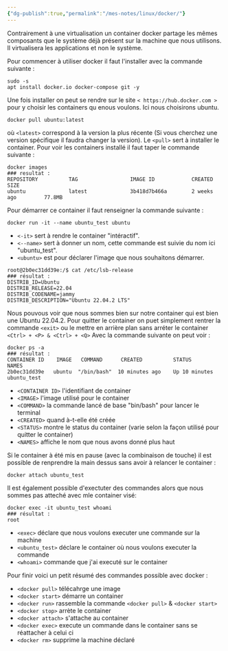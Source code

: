 ```yaml
---
{"dg-publish":true,"permalink":"/mes-notes/linux/docker/"}
---
```


Contrairement à une virtualisation un container docker partage les mêmes composants que le système déjà présent sur la machine que nous utilisons. Il virtualisera les applications et non le système.

Pour commencer à utiliser docker il faut l'installer avec la commande suivante :
```Shell
sudo -s
apt install docker.io docker-compose git -y
```
Une fois installer on peut se rendre sur le site `< https://hub.docker.com >` pour y choisir les containers qu enous voulons. Ici nous choisirons ubuntu.
```Shell
docker pull ubuntu:latest
```
où `<latest>` correspond à la version la plus récente (Si vous cherchez une version spécifique il faudra changer la version). Le `<pull>` sert à installer le container. Pour voir les containers installé il faut taper le commande suivante :
```Shell
docker images
### resultat :
REPOSITORY          TAG                 IMAGE ID            CREATED             SIZE
ubuntu              latest              3b418d7b466a        2 weeks ago         77.8MB
```
Pour démarrer ce container il faut renseigner la commande suivante :
```Shell
docker run -it --name ubuntu_test ubuntu 
```
- `<-it>` sert à rendre le container "intéractif".
- `<--name>` sert à donner un nom, cette commande est suivie du nom ici "ubuntu_test".
- `<ubuntu>` est pour déclarer l'image que nous souhaitons démarrer. 
```Shell
root@2b0ec31dd39e:/$ cat /etc/lsb-release
### résultat :
DISTRIB_ID=Ubuntu
DISTRIB_RELEASE=22.04
DISTRIB_CODENAME=jammy
DISTRIB_DESCRIPTION="Ubuntu 22.04.2 LTS"
```
Nous pouvous voir que nous sommes bien sur notre container qui est bien une Ubuntu 22.04.2.
Pour quitter le container on puet simplement rentrer la commande `<exit>` ou le mettre en arrière plan sans arréter le container `<Ctrl> + <P> & <Ctrl> + <Q>`
Avec la commande suivante on peut voir :
```Shell
docker ps -a
### résultat : 
CONTAINER ID    IMAGE   COMMAND      CREATED          STATUS            NAMES
2b0ec31dd39e   ubuntu  "/bin/bash"  10 minutes ago    Up 10 minutes   ubuntu_test
```
- `<CONTAINER ID>` l'identifiant de container
- `<IMAGE>` l'image utilisé pour le container
- `<COMMAND>` la commande lancé de base "bin/bash" pour lancer le terminal
- `<CREATED>` quand à-t-elle été créée
- `<STATUS>` montre le status du container (varie selon la façon utilisé pour quitter le container)
- `<NAMES>` affiche le nom que nous avons donné plus haut

Si le container à été mis en pause (avec la combinaison de touche) il est possible de renprendre la main dessus sans avoir à relancer le container : 
```Shell
docker attach ubuntu_test
```
Il est également possible d'exectuter des commandes alors que nous sommes pas atteché avec mle container visé:
```Shell
docker exec -it ubuntu_test whoami
### résultat :
root
```
- `<exec>` déclare que nous voulons executer une commande sur la machine
- `<ubuntu_test>` déclare le container où nous voulons executer la commande
- `<whoami>` commande que j'ai executé sur le container

Pour finir voici un petit résumé des commandes possible avec docker :
- `<docker pull>` télécahrge une image
- `<docker start>` démarre un container
- `<docker run>` rassemble la commande `<docker pull>` & `<docker start>` 
- `<docker stop>` arrète le container
- `<docker attach>` s'attache au container
- `<docker exec>` execute un commande dans le container sans se réattacher à celui ci
- `<docker rm>` supprime la machine déclaré 